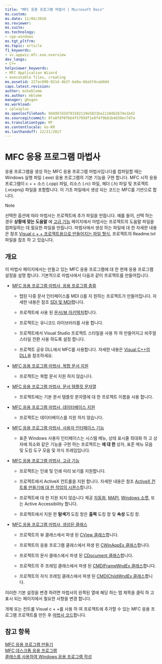 ```yaml
---
title: "MFC 응용 프로그램 마법사 | Microsoft Docs"
ms.custom: 
ms.date: 11/04/2016
ms.reviewer: 
ms.suite: 
ms.technology:
- cpp-windows
ms.tgt_pltfrm: 
ms.topic: article
f1_keywords:
- vc.appwiz.mfc.exe.overview
dev_langs:
- C++
helpviewer_keywords:
- MFC Application Wizard
- executable files, creating
ms.assetid: 227ac090-921d-4b2f-be0a-66a5f4cab0d4
caps.latest.revision: 
author: mikeblome
ms.author: mblome
manager: ghogen
ms.workload:
- cplusplus
ms.openlocfilehash: 9d4997d2d793102119e5021ba1110db2674e1b42
ms.sourcegitcommit: 8fa8fdf0fbb4f57950f1e8f4f9b81b4d39ec7d7a
ms.translationtype: MT
ms.contentlocale: ko-KR
ms.lasthandoff: 12/21/2017
---
```

# <a name="mfc-application-wizard"></a>MFC 응용 프로그램 마법사
응용 프로그램을 생성 하는 MFC 응용 프로그램 마법사입니다를 컴파일할 때는 Windows 실행 파일 (.exe) 응용 프로그램의 기본 기능을 구현 합니다. MFC 시작 응용 프로그램이 c + + 소스 (.cpp) 파일, 리소스 (.rc) 파일, 헤더 (.h) 파일 및 프로젝트 (.vcxproj) 파일을 포함합니다. 이 기초 파일에서 생성 되는 코드는 MFC를 기반으로 합니다.  
  
> [!NOTE]
>  선택한 옵션에 따라 마법사는 프로젝트에 추가 파일을 만듭니다. 예를 들어, 선택 하는 경우 **상황에 맞는 도움말** 에 [고급 기능](../../mfc/reference/advanced-features-mfc-application-wizard.md) 페이지에서 마법사는 프로젝트의 도움말 파일을 컴파일하는 데 필요한 파일을 만듭니다. 마법사에서 생성 하는 파일에 대 한 자세한 내용은 참조 [Visual c + + 프로젝트용으로 만들어지는 파일 형식](../../ide/file-types-created-for-visual-cpp-projects.md), 프로젝트의 Readme.txt 파일을 참조 하 고 있습니다.  
  
## <a name="overview"></a>개요  
 이 마법사 페이지에서는 만들고 있는 MFC 응용 프로그램에 대 한 현재 응용 프로그램 설정을 설명 합니다. 기본적으로 마법사에서 다음과 같이 프로젝트를 만들어집니다.  
  
-   [MFC 응용 프로그램 마법사, 응용 프로그램 종류](../../mfc/reference/application-type-mfc-application-wizard.md)  
  
    -   탭된 다중 문서 인터페이스를 MDI ()를 지 원하는 프로젝트가 만들어집니다. 자세한 내용은 참조 [SDI 및 MDI](../../mfc/sdi-and-mdi.md)합니다.  
  
    -   프로젝트에 사용 된 [문서/뷰 아키텍처](../../mfc/document-view-architecture.md)합니다.  
  
    -   프로젝트는 유니코드 라이브러리를 사용 합니다.  
  
    -   프로젝트에서 Visual Studio 프로젝트 스타일을 사용 하 여 만들어지고 비주얼 스타일 전환 사용 하도록 설정 합니다.  
  
    -   프로젝트 공유 DLL에서 MFC를 사용합니다. 자세한 내용은 [Visual C++의 DLL](../../build/dlls-in-visual-cpp.md)을 참조하세요.  
  
-   [MFC 응용 프로그램 마법사, 복합 문서 지원](../../mfc/reference/compound-document-support-mfc-application-wizard.md)  
  
    -   프로젝트는 복합 문서 지원 하지 않습니다.  
  
-   [MFC 응용 프로그램 마법사, 문서 템플릿 문자열](../../mfc/reference/document-template-strings-mfc-application-wizard.md)  
  
    -   프로젝트에는 기본 문서 템플릿 문자열에 대 한 프로젝트 이름을 사용 합니다.  
  
-   [MFC 응용 프로그램 마법사, 데이터베이스 지원](../../mfc/reference/database-support-mfc-application-wizard.md)  
  
    -   프로젝트는 데이터베이스를 지원 하지 않습니다.  
  
-   [MFC 응용 프로그램 마법사, 사용자 인터페이스 기능](../../mfc/reference/user-interface-features-mfc-application-wizard.md)  
  
    -   표준 Windows 사용자 인터페이스는 시스템 메뉴, 상태 표시줄 최대화 하 고 상자에 최소화 같은 기능을 구현 하는 프로젝트는 **에 대 한** 상자, 표준 메뉴 모음 및 도킹 도구 모음 및 자식 프레임입니다.  
  
-   [MFC 응용 프로그램 마법사, 고급 기능](../../mfc/reference/advanced-features-mfc-application-wizard.md)  
  
    -   프로젝트는 인쇄 및 인쇄 미리 보기를 지원합니다.  
  
    -   프로젝트에서 ActiveX 컨트롤을 지원 합니다. 자세한 내용은 참조 [ActiveX 컨트롤 만들기에 대 한 작업의 시퀀스](../../mfc/sequence-of-operations-for-creating-activex-controls.md)합니다.  
  
    -   프로젝트에 대 한 지원 되지 않습니다 제공 [자동화](../../mfc/automation.md), [MAPI](../../mfc/mapi-support-in-mfc.md), [Windows 소켓](../../mfc/windows-sockets-in-mfc.md), 또는 Active Accessibility 합니다.  
  
    -   프로젝트에서 지원 한 **탐색기** 도킹 창은 **출력** 도킹 창 및 **속성** 도킹 창.  
  
-   [MFC 응용 프로그램 마법사, 생성된 클래스](../../mfc/reference/generated-classes-mfc-application-wizard.md)  
  
    -   프로젝트의 뷰 클래스에서 파생 된 [CView 클래스](../../mfc/reference/cview-class.md)합니다.  
  
    -   프로젝트의 응용 프로그램 클래스에서 파생 된 [CWinAppEx 클래스](../../mfc/reference/cwinappex-class.md)합니다.  
  
    -   프로젝트의 문서 클래스에서 파생 된 [CDocument 클래스](../../mfc/reference/cdocument-class.md)합니다.  
  
    -   프로젝트의 주 프레임 클래스에서 파생 된 [CMDIFrameWndEx 클래스](../../mfc/reference/cmdiframewndex-class.md)합니다.  
  
    -   프로젝트의 자식 프레임 클래스에서 파생 된 [CMDIChildWndEx 클래스](../../mfc/reference/cmdichildwndex-class.md)합니다.  
  
 이러한 기본 설정을 변경 하려면 마법사의 왼쪽된 열에 해당 하는 탭 제목을 클릭 하 고 표시 되는 페이지에서 필요한 사항을 변경 합니다.  
  
 개체 또는 컨트롤 Visual c + +를 사용 하 여 프로젝트에 추가할 수 있는 MFC 응용 프로그램 프로젝트를 만든 후 [마법사 코드](../../ide/adding-functionality-with-code-wizards-cpp.md)합니다.  
  
## <a name="see-also"></a>참고 항목  
 [MFC 응용 프로그램 만들기](../../mfc/reference/creating-an-mfc-application.md)   
 [MFC 데스크톱 응용 프로그램](../../mfc/mfc-desktop-applications.md)   
 [클래스를 사용하여 Windows 응용 프로그램 작성](../../mfc/using-the-classes-to-write-applications-for-windows.md)
